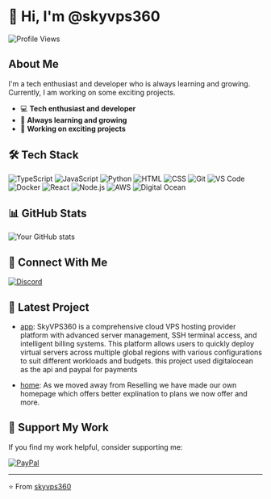 # 👋 Hi, I'm @skyvps360

![Profile Views](https://komarev.com/ghpvc/?username=skyvps360&color=blue)

## About Me
I'm a tech enthusiast and developer who is always learning and growing. Currently, I am working on some exciting projects.

- 💻 **Tech enthusiast and developer**
- 🌱 **Always learning and growing**
- 🔭 **Working on exciting projects**

## 🛠️ Tech Stack
![TypeScript](https://img.shields.io/badge/-TypeScript-007ACC?style=for-the-badge&logo=typescript&logoColor=white)
![JavaScript](https://img.shields.io/badge/-JavaScript-F7DF1E?style=for-the-badge&logo=javascript&logoColor=black)
![Python](https://img.shields.io/badge/-Python-3776AB?style=for-the-badge&logo=python&logoColor=white)
![HTML](https://img.shields.io/badge/-HTML-E34F26?style=for-the-badge&logo=html5&logoColor=white)
![CSS](https://img.shields.io/badge/-CSS-1572B6?style=for-the-badge&logo=css3&logoColor=white)
![Git](https://img.shields.io/badge/-Git-F05032?style=for-the-badge&logo=git&logoColor=white)
![VS Code](https://img.shields.io/badge/-VS%20Code-007ACC?style=for-the-badge&logo=visual-studio-code&logoColor=white)
![Docker](https://img.shields.io/badge/-Docker-2496ED?style=for-the-badge&logo=docker&logoColor=white)
![React](https://img.shields.io/badge/-React-61DAFB?style=for-the-badge&logo=react&logoColor=black)
![Node.js](https://img.shields.io/badge/-Node.js-339933?style=for-the-badge&logo=node.js&logoColor=white)
![AWS](https://img.shields.io/badge/-AWS-232F3E?style=for-the-badge&logo=amazon-aws&logoColor=white)
![Digital Ocean](https://img.shields.io/badge/-Digital%20Ocean-0080FF?style=for-the-badge&logo=digitalocean&logoColor=white)

## 📊 GitHub Stats
![Your GitHub stats](https://github-readme-stats.vercel.app/api?username=skyvps360&show_icons=true&theme=dark)

## 🤝 Connect With Me
[![Discord](https://img.shields.io/badge/Discord-7289DA?style=for-the-badge&logo=discord&logoColor=white)](https://skyvps360.xyz/discord)

## 🚀 Latest Project
- [app](https://github.com/skyvps360/app): SkyVPS360 is a comprehensive cloud VPS hosting provider platform with advanced server management, SSH terminal access, and intelligent billing systems. This platform allows users to quickly deploy virtual servers across multiple global regions with various configurations to suit different workloads and budgets. this project used digitalocean as the api and paypal for payments

- [home](https://github.com/skyvps360/home): As we moved away from Reselling we have made our own homepage which offers better explination to plans we now offer and more.

## 💝 Support My Work
If you find my work helpful, consider supporting me:

[![PayPal](https://www.paypalobjects.com/en_US/i/btn/btn_donateCC_LG.gif)](https://www.paypal.com/donate/?hosted_button_id=TEY7YEJC8X5HW)

---
⭐️ From [skyvps360](https://github.com/skyvps360)
